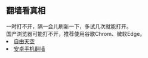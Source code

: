 
## 翻墙看真相
<div>一时打不开，隔一会儿刷新一下，多试几次就能打开。</div>
<div>国产浏览器可能打不开，推荐使用谷歌Chrom、微软Edge。</div>


<li><font class="ws11"><a href=https://github.com/sglfree/freesky/blob/master/README.md title="" target="_blank">自由天空</a></font></a></font></li>  



 <li><font class="ws11"><a href=https://github.com/bannedbook/fanqiang/wiki/%E5%AE%89%E5%8D%93%E7%BF%BB%E5%A2%99%E8%BD%AF%E4%BB%B6 title="" target="_blank">安卓手机翻墙</a></font></a></font></li>  

